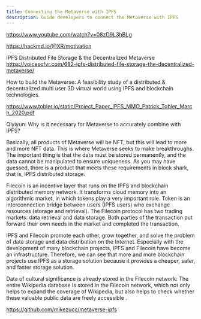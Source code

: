 ```yaml
---
title: Connecting the Metaverse with IPFS
description: Guide developers to connect the Metaverse with IPFS
---
```

https://www.youtube.com/watch?v=08zD9L3hBLg

https://hackmd.io/@XR/motivation

IPFS Distributed File Storage & the Decentralized Metaverse  
https://voicesofvr.com/682-ipfs-distributed-file-storage-the-decentralized-metaverse/



How to build the Metaverse: A feasibility study of a distributed &
decentralized multi user 3D virtual world using IPFS and blockchain
technologies.

https://www.tobler.io/static/Project_Paper_IPFS_MMO_Patrick_Tobler_March_2020.pdf

Qiyiyun: Why is it necessary for Metaverse to accurately combine with IPFS?

Basically, all products of Metaverse will be NFT, but this will lead to more and more NFT data. This is where Metaverse seeks to make breakthroughs. The important thing is that the data must be stored permanently, and the data cannot be manipulated to ensure uniqueness. As you may have guessed, there is a product that meets these requirements in block shark, that is, IPFS distributed storage.

Filecoin is an incentive layer that runs on the IPFS and blockchain distributed memory network. It transforms cloud memory into an algorithmic market, in which tokens play a very important role. Token is an interconnection bridge between users (IPFS users) who exchange resources (storage and retrieval). The Filecoin protocol has two trading markets: data retrieval and data storage. Both parties of the transaction put forward their own needs in the market and completed the transaction.

IPFS and Filecoin promote each other, grow together, and solve the problem of data storage and data distribution on the Internet. Especially with the development of many blockchain projects, IPFS and Filecoin have become an infrastructure. Therefore, we can see that more and more blockchain projects use IPFS as a storage solution because it provides a cheaper, safer, and faster storage solution.

Data of cultural significance is already stored in the Filecoin network: The entire Wikipedia database is stored in the Filecoin network, which not only helps to expand the coverage of Wikipedia, but also helps to check whether these valuable public data are freely accessible .

https://github.com/mikezucc/metaverse-ipfs